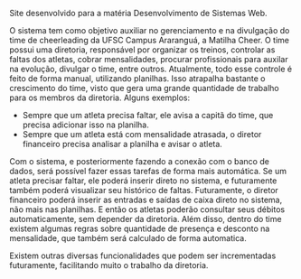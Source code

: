 Site desenvolvido para a matéria Desenvolvimento de Sistemas Web.

O sistema tem como objetivo auxiliar no gerenciamento e na divulgação do time de cheerleading da UFSC Campus Araranguá, a Matilha Cheer.
O time possui uma diretoria, responsável por organizar os treinos, controlar as faltas dos atletas, cobrar mensalidades, 
procurar profissionais para auxilar na evolução, divulgar o time, entre outros.
Atualmente, todo esse controle é feito de forma manual, utilizando planilhas. Isso atrapalha bastante o crescimento do time, visto que gera 
uma grande quantidade de trabalho para os membros da diretoria. Alguns exemplos:
- Sempre que um atleta precisa faltar, ele avisa a capitã do time, que precisa adicionar isso na planilha.
- Sempre que um atleta está com mensalidade atrasada, o diretor financeiro precisa analisar a planilha e avisar o atleta.

Com o sistema, e posteriormente fazendo a conexão com o banco de dados, será possível fazer essas tarefas de forma mais automática.
Se um atleta precisar faltar, ele poderá inserir direto no sistema, e futuramente também poderá visualizar seu histórico de faltas.
Futuramente, o diretor financeiro poderá inserir as entradas e saídas de caixa direto no sistema, não mais nas planilhas. E então os atletas
poderão consultar seus débitos automaticamente, sem depender da diretoria. Além disso, dentro do time existem algumas regras sobre quantidade
de presença e desconto na mensalidade, que também será calculado de forma automatica.

Existem outras diversas funcionalidades que podem ser incrementadas futuramente, facilitando muito o trabalho da diretoria.

